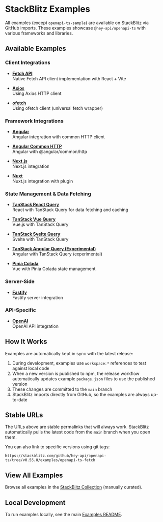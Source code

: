 # StackBlitz Examples

All examples (except `openapi-ts-sample`) are available on StackBlitz via GitHub imports. These examples showcase `@hey-api/openapi-ts` with various frameworks and libraries.

## Available Examples

### Client Integrations

- **[Fetch API](https://stackblitz.com/github/hey-api/openapi-ts/tree/main/examples/openapi-ts-fetch)**  
  Native Fetch API client implementation with React + Vite

- **[Axios](https://stackblitz.com/github/hey-api/openapi-ts/tree/main/examples/openapi-ts-axios)**  
  Using Axios HTTP client

- **[ofetch](https://stackblitz.com/github/hey-api/openapi-ts/tree/main/examples/openapi-ts-ofetch)**  
  Using ofetch client (universal fetch wrapper)

### Framework Integrations

- **[Angular](https://stackblitz.com/github/hey-api/openapi-ts/tree/main/examples/openapi-ts-angular)**  
  Angular integration with common HTTP client

- **[Angular Common HTTP](https://stackblitz.com/github/hey-api/openapi-ts/tree/main/examples/openapi-ts-angular-common)**  
  Angular with @angular/common/http

- **[Next.js](https://stackblitz.com/github/hey-api/openapi-ts/tree/main/examples/openapi-ts-next)**  
  Next.js integration

- **[Nuxt](https://stackblitz.com/github/hey-api/openapi-ts/tree/main/examples/openapi-ts-nuxt)**  
  Nuxt.js integration with plugin

### State Management & Data Fetching

- **[TanStack React Query](https://stackblitz.com/github/hey-api/openapi-ts/tree/main/examples/openapi-ts-tanstack-react-query)**  
  React with TanStack Query for data fetching and caching

- **[TanStack Vue Query](https://stackblitz.com/github/hey-api/openapi-ts/tree/main/examples/openapi-ts-tanstack-vue-query)**  
  Vue.js with TanStack Query

- **[TanStack Svelte Query](https://stackblitz.com/github/hey-api/openapi-ts/tree/main/examples/openapi-ts-tanstack-svelte-query)**  
  Svelte with TanStack Query

- **[TanStack Angular Query (Experimental)](https://stackblitz.com/github/hey-api/openapi-ts/tree/main/examples/openapi-ts-tanstack-angular-query-experimental)**  
  Angular with TanStack Query (experimental)

- **[Pinia Colada](https://stackblitz.com/github/hey-api/openapi-ts/tree/main/examples/openapi-ts-pinia-colada)**  
  Vue with Pinia Colada state management

### Server-Side

- **[Fastify](https://stackblitz.com/github/hey-api/openapi-ts/tree/main/examples/openapi-ts-fastify)**  
  Fastify server integration

### API-Specific

- **[OpenAI](https://stackblitz.com/github/hey-api/openapi-ts/tree/main/examples/openapi-ts-openai)**  
  OpenAI API integration

## How It Works

Examples are automatically kept in sync with the latest release:

1. During development, examples use `workspace:*` references to test against local code
2. When a new version is published to npm, the release workflow automatically updates example `package.json` files to use the published version
3. These changes are committed to the `main` branch
4. StackBlitz imports directly from GitHub, so the examples are always up-to-date

## Stable URLs

The URLs above are stable permalinks that will always work. StackBlitz automatically pulls the latest code from the `main` branch when you open them.

You can also link to specific versions using git tags:

```
https://stackblitz.com/github/hey-api/openapi-ts/tree/v0.55.0/examples/openapi-ts-fetch
```

## View All Examples

Browse all examples in the [StackBlitz Collection](https://stackblitz.com/orgs/github/hey-api/collections/openapi-ts-examples) (manually curated).

## Local Development

To run examples locally, see the main [Examples README](./README.md).
